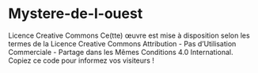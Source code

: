 # Mystere-de-l-ouest

Licence Creative Commons Ce(tte) œuvre est mise à disposition selon les termes de la Licence Creative Commons Attribution - Pas d’Utilisation Commerciale - Partage dans les Mêmes Conditions 4.0 International. Copiez ce code pour informez vos visiteurs !
